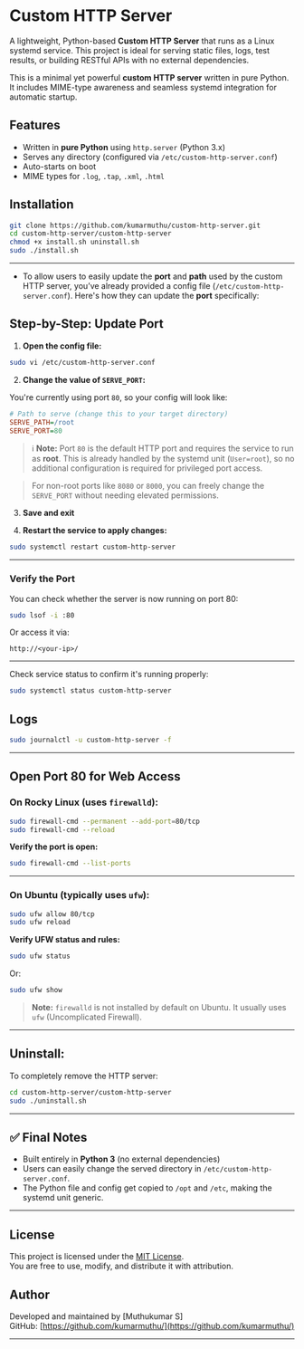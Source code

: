 # Custom HTTP Server

A lightweight, Python-based **Custom HTTP Server** that runs as a Linux systemd service. This project is ideal for serving static files, logs, test results, or building RESTful APIs with no external dependencies.

This is a minimal yet powerful **custom HTTP server** written in pure Python. It includes MIME-type awareness and seamless systemd integration for automatic startup.

## Features

- Written in **pure Python** using `http.server` (Python 3.x)
- Serves any directory (configured via `/etc/custom-http-server.conf`)
- Auto-starts on boot
- MIME types for `.log`, `.tap`, `.xml`, `.html`

## Installation

```bash
git clone https://github.com/kumarmuthu/custom-http-server.git
cd custom-http-server/custom-http-server
chmod +x install.sh uninstall.sh
sudo ./install.sh
```

---

* To allow users to easily update the **port** and **path** used by the custom HTTP server, you’ve already provided a config file (`/etc/custom-http-server.conf`). Here's how they can update the **port** specifically:

## Step-by-Step: Update Port

1. **Open the config file:**

```bash
sudo vi /etc/custom-http-server.conf
```

2. **Change the value of `SERVE_PORT`:**

You're currently using port `80`, so your config will look like:

```ini
# Path to serve (change this to your target directory)
SERVE_PATH=/root
SERVE_PORT=80
```

> ℹ️ **Note:** Port `80` is the default HTTP port and requires the service to run as **root**. This is already handled by the systemd unit (`User=root`), so no additional configuration is required for privileged port access.

> For non-root ports like `8080` or `8000`, you can freely change the `SERVE_PORT` without needing elevated permissions.

3. **Save and exit**

4. **Restart the service to apply changes:**

```bash
sudo systemctl restart custom-http-server
```

---

### Verify the Port

You can check whether the server is now running on port 80:

```bash
sudo lsof -i :80
```

Or access it via:

```
http://<your-ip>/
```

---

Check service status to confirm it's running properly:

```bash
sudo systemctl status custom-http-server
```

## Logs

```bash
sudo journalctl -u custom-http-server -f
```

---

## Open Port 80 for Web Access

### On **Rocky Linux** (uses `firewalld`):

```bash
sudo firewall-cmd --permanent --add-port=80/tcp
sudo firewall-cmd --reload
```

**Verify the port is open:**

```bash
sudo firewall-cmd --list-ports
```

---

### On **Ubuntu** (typically uses `ufw`):

```bash
sudo ufw allow 80/tcp
sudo ufw reload
```

**Verify UFW status and rules:**

```bash
sudo ufw status
```

Or:

```bash
sudo ufw show
```

> **Note:** `firewalld` is not installed by default on Ubuntu. It usually uses `ufw` (Uncomplicated Firewall).

---

## Uninstall:
  To completely remove the HTTP server:
  ```bash
  cd custom-http-server/custom-http-server
  sudo ./uninstall.sh
  ```

---

## ✅ Final Notes
- Built entirely in **Python 3** (no external dependencies)
- Users can easily change the served directory in `/etc/custom-http-server.conf`.
- The Python file and config get copied to `/opt` and `/etc`, making the systemd unit generic.

---

## License

This project is licensed under the [MIT License](https://opensource.org/licenses/MIT).  
You are free to use, modify, and distribute it with attribution.

## Author

Developed and maintained by [Muthukumar S]  
GitHub: [https://github.com/kumarmuthu/](https://github.com/kumarmuthu/)

---
